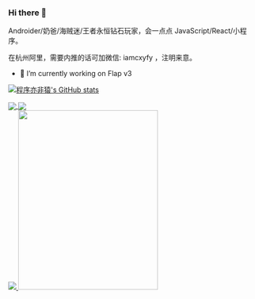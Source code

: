 ### Hi there 👋

Androider/奶爸/海贼迷/王者永恒钻石玩家，会一点点 JavaScript/React/小程序。

在杭州阿里，需要内推的话可加微信: iamcxyfy ，注明来意。

- 🔭 I’m currently working on Flap v3


[![程序亦非猿's GitHub stats](https://github-readme-stats.vercel.app/api?username=AlanCheen&line_height=21&show_icons=true&theme=radical)](https://github.com/anuraghazra/github-readme-stats)


<div>
<a href="https://github.com/AlanCheen/Flap">
  <img align="center" src="https://github-readme-stats.vercel.app/api/pin/?username=AlanCheen&repo=Flap" />
</a>

<a href="https://github.com/AlanCheen/OnePiece">
  <img align="center" src="https://github-readme-stats.vercel.app/api/pin/?username=AlanCheen&repo=OnePiece" />
</a>
</div>

<!--
<div>
<a href="http://yifeiyuan.me" target="_blank">
    <img src="https://img.shields.io/badge/%20My%20Blog-yifeiyuan.me-brightgreen?logo=bloglovin" />
</a> 
-->

<a href="https://github.com/AlanCheen">
    <img src="https://komarev.com/ghpvc/?username=AlanCheen&color=brightgreen&style=flat&label=Profile Views：" />
</a> 
</div>

<img src="https://user-images.githubusercontent.com/6982439/184307371-b897f3af-167f-4aca-b526-4b7039f86515.JPG" width=282px height=361.5px />

<!--
**AlanCheen/AlanCheen** is a ✨ _special_ ✨ repository because its `README.md` (this file) appears on your GitHub profile.

Here are some ideas to get you started:

- 🔭 I’m currently working on ...
- 🌱 I’m currently learning ...
- 🤔 I’m looking for help with ...
- 💬 Ask me about ...
- 📫 How to reach me: ...
- 😄 Pronouns: ...
- ⚡ Fun fact: ...
-->
